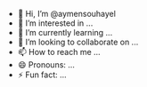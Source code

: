- 👋 Hi, I’m @aymensouhayel
- 👀 I’m interested in ...
- 🌱 I’m currently learning ...
- 💞️ I’m looking to collaborate on ...
- 📫 How to reach me ...
- 😄 Pronouns: ...
- ⚡ Fun fact: ...

<!---
aymensouhayel/aymensouhayel is a ✨ special ✨ repository because its `README.md` (this file) appears on your GitHub profile.
You can click the Preview link to take a look at your changes.
--->
